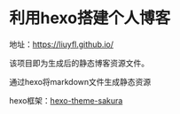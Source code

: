 # 利用hexo搭建个人博客

地址：https://liuyfl.github.io/

该项目即为生成后的静态博客资源文件。

通过hexo将markdown文件生成静态资源

hexo框架：[hexo-theme-sakura](https://github.com/liuyfl/hexo-theme-sakura)
